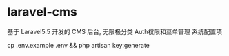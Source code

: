 # laravel-cms
基于 Laravel5.5 开发的 CMS 后台, 无限极分类 Auth权限和菜单管理 系统配置项

cp .env.example .env && php artisan key:generate
